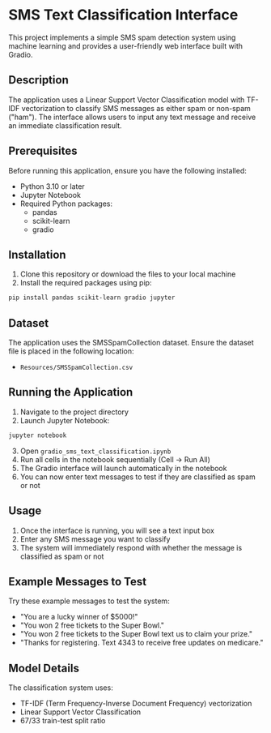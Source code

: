 # SMS Text Classification Interface

This project implements a simple SMS spam detection system using machine learning and provides a user-friendly web interface built with Gradio.

## Description

The application uses a Linear Support Vector Classification model with TF-IDF vectorization to classify SMS messages as either spam or non-spam ("ham"). The interface allows users to input any text message and receive an immediate classification result.

## Prerequisites

Before running this application, ensure you have the following installed:
- Python 3.10 or later
- Jupyter Notebook
- Required Python packages:
  - pandas
  - scikit-learn
  - gradio

## Installation

1. Clone this repository or download the files to your local machine
2. Install the required packages using pip:
```bash
pip install pandas scikit-learn gradio jupyter
```

## Dataset

The application uses the SMSSpamCollection dataset. Ensure the dataset file is placed in the following location:
- `Resources/SMSSpamCollection.csv`

## Running the Application

1. Navigate to the project directory
2. Launch Jupyter Notebook:
```bash
jupyter notebook
```
3. Open `gradio_sms_text_classification.ipynb`
4. Run all cells in the notebook sequentially (Cell → Run All)
5. The Gradio interface will launch automatically in the notebook
6. You can now enter text messages to test if they are classified as spam or not

## Usage

1. Once the interface is running, you will see a text input box
2. Enter any SMS message you want to classify
3. The system will immediately respond with whether the message is classified as spam or not

## Example Messages to Test

Try these example messages to test the system:
- "You are a lucky winner of $5000!"
- "You won 2 free tickets to the Super Bowl."
- "You won 2 free tickets to the Super Bowl text us to claim your prize."
- "Thanks for registering. Text 4343 to receive free updates on medicare."

## Model Details

The classification system uses:
- TF-IDF (Term Frequency-Inverse Document Frequency) vectorization
- Linear Support Vector Classification
- 67/33 train-test split ratio